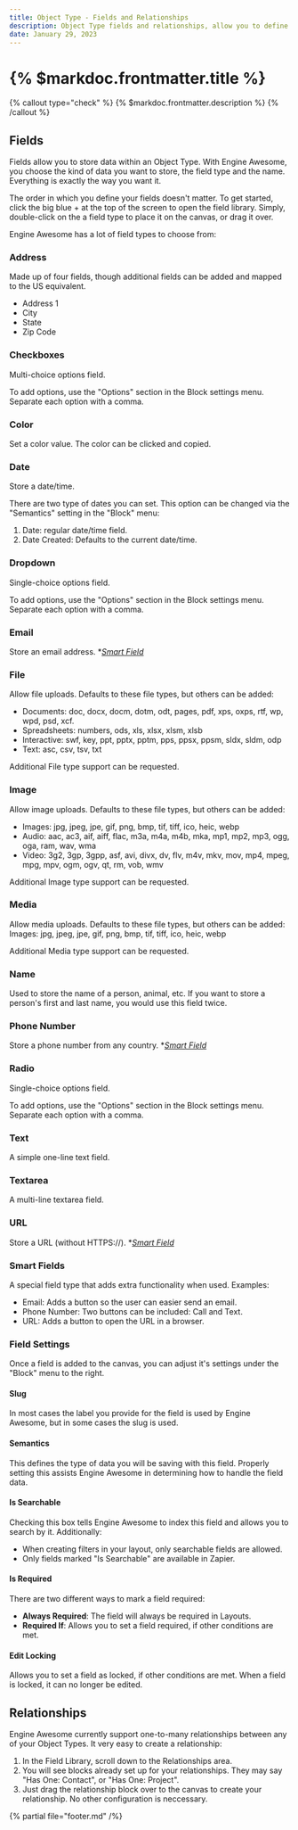 ```yaml
---
title: Object Type - Fields and Relationships
description: Object Type fields and relationships, allow you to define the way an Object behaves.
date: January 29, 2023
---
```


# {% $markdoc.frontmatter.title %}

{% callout type="check" %}
{% $markdoc.frontmatter.description %}
{% /callout %}



## Fields
Fields allow you to store data within an Object Type. With Engine Awesome, you choose the kind of data you want to store, the field type and the name. Everything is exactly the way you want it. 

The order in which you define your fields doesn't matter. To get started, click the big blue + at the top of the screen to open the field library. Simply, double-click on the a field type to place it on the canvas, or drag it over.

Engine Awesome has a lot of field types to choose from:

### Address
Made up of four fields, though additional fields can be added and mapped to the US equivalent.
- Address 1
- City
- State
- Zip Code

### Checkboxes
Multi-choice options field.

To add options, use the "Options" section in the Block settings menu. Separate each option with a comma.

### Color
Set a color value. The color can be clicked and copied.

### Date
Store a date/time.

There are two type of dates you can set. This option can be changed via the "Semantics" setting in the "Block" menu:
1. Date: regular date/time field.
2. Date Created: Defaults to the current date/time.

### Dropdown
Single-choice options field.

To add options, use the "Options" section in the Block settings menu. Separate each option with a comma.

### Email
Store an email address. **[Smart Field](#smart-fields)*

### File
Allow file uploads. Defaults to these file types, but others can be added:
- Documents: doc, docx, docm, dotm, odt, pages, pdf, xps, oxps, rtf, wp, wpd, psd, xcf.
- Spreadsheets:  numbers, ods, xls, xlsx, xlsm, xlsb
- Interactive: swf, key, ppt, pptx, pptm, pps, ppsx, ppsm, sldx, sldm, odp
- Text: asc, csv, tsv, txt

Additional File type support can be requested.

### Image
Allow image uploads. Defaults to these file types, but others can be added:
- Images: jpg, jpeg, jpe, gif, png, bmp, tif, tiff, ico, heic, webp
- Audio: aac, ac3, aif, aiff, flac, m3a, m4a, m4b, mka, mp1, mp2, mp3, ogg, oga, ram, wav, wma
- Video: 3g2, 3gp, 3gpp, asf, avi, divx, dv, flv, m4v, mkv, mov, mp4, mpeg, mpg, mpv, ogm, ogv, qt, rm, vob, wmv

Additional Image type support can be requested.

### Media
Allow media uploads. Defaults to these file types, but others can be added:
Images: jpg, jpeg, jpe, gif, png, bmp, tif, tiff, ico, heic, webp

 Additional Media type support can be requested.

### Name
Used to store the name of a person, animal, etc. If you want to store a person's first and last name, you would use this field twice.

### Phone Number
Store a phone number from any country. **[Smart Field](#smart-fields)*

### Radio
Single-choice options field.

To add options, use the "Options" section in the Block settings menu. Separate each option with a comma.

### Text
A simple one-line text field. 

### Textarea
A multi-line textarea field. 

### URL
Store a URL (without HTTPS://). **[Smart Field](#smart-fields)*

### Smart Fields
A special field type that adds extra functionality when used. Examples:
- Email: Adds a button so the user can easier send an email.
- Phone Number: Two buttons can be included: Call and Text.
- URL: Adds a button to open the URL in a browser.

### Field Settings
Once a field is added to the canvas, you can adjust it's settings under the "Block" menu to the right.

#### Slug
In most cases the label you provide for the field is used by Engine Awesome, but in some cases the slug is used.

#### Semantics
This defines the type of data you will be saving with this field. Properly setting this assists Engine Awesome in determining how to handle the field data.

#### Is Searchable
Checking this box tells Engine Awesome to index this field and allows you to search by it. Additionally:
- When creating filters in your layout, only searchable fields are allowed.
- Only fields marked "Is Searchable" are available in Zapier. 

#### Is Required
There are two different ways to mark a field required:
- __Always Required__: The field will always be required in Layouts.
- __Required If__: Allows you to set a field required, if other conditions are met.

#### Edit Locking
Allows you to set a field as locked, if other conditions are met. When a field is locked, it can no longer be edited.

## Relationships
Engine Awesome currently support one-to-many relationships between any of your Object Types. It very easy to create a relationship:
1. In the Field Library, scroll down to the Relationships area.
2. You will see blocks already set up for your relationships. They may say "Has One: Contact", or "Has One: Project".
3. Just drag the relationship block over to the canvas to create your relationship. No other configuration is neccessary.

{% partial file="footer.md" /%}



